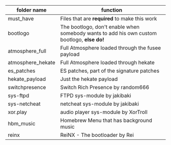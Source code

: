 folder name | function
------------|-----------
must_have | Files that are **required** to make this work
bootlogo | The bootlogo, don't enable when somebody wants to add his own custom bootlogo, **else do!**
atmosphere_full | Full Atmosphere loaded through the fusee payload
atmosphere_hekate | Full Atmosphere loaded through hekate
es_patches | ES patches, part of the signature patches
hekate_payload | Just the hekate payload
switchpresence | Switch Rich Presence by random666
sys-ftpd | FTPD sys-module by jakibaki
sys-netcheat | netcheat sys-module by jakibaki
xor.play | audio player sys-module by XorTroll
hbm_music | Homebrew Menu that has background music
reinx | ReiNX - The bootloader by Rei